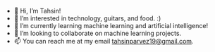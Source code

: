 - 👋 Hi, I’m Tahsin!
- 👀 I’m interested in technology, guitars, and food. :)
- 🌱 I’m currently learning machine learning and artificial intelligence!
- 💞️ I’m looking to collaborate on machine learning projects.
- 📫 You can reach me at my email tahsinparvez19@gmail.com.

<!---
Tahsino7x/Tahsino7x is a ✨ special ✨ repository because its `README.md` (this file) appears on your GitHub profile.
You can click the Preview link to take a look at your changes.
--->
